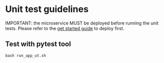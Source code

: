 # Unit test guidelines
IMPORTANT: the microservice MUST be deployed before running the unit tests. Please refer to the [get started guide](../docs/user-guide/get-started.md) to deploy first.

## Test with pytest tool

```
bash run_app_ut.sh
```